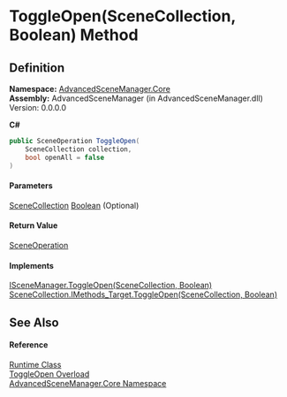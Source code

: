 # ToggleOpen(SceneCollection, Boolean) Method

## Definition

**Namespace:** [AdvancedSceneManager.Core](N_AdvancedSceneManager_Core.md)\
**Assembly:** AdvancedSceneManager (in AdvancedSceneManager.dll) Version: 0.0.0.0

**C#**

```c#
public SceneOperation ToggleOpen(
	SceneCollection collection,
	bool openAll = false
)
```

#### Parameters

&#x20; [SceneCollection](T_AdvancedSceneManager_Models_SceneCollection.md)   [Boolean](https://learn.microsoft.com/dotnet/api/system.boolean)  (Optional)&#x20;

#### Return Value

[SceneOperation](T_AdvancedSceneManager_Core_SceneOperation.md)

#### Implements

[ISceneManager.ToggleOpen(SceneCollection, Boolean)](M_AdvancedSceneManager_DependencyInjection_ISceneManager_ToggleOpen_1.md)\
[SceneCollection.IMethods\_Target.ToggleOpen(SceneCollection, Boolean)](M_AdvancedSceneManager_Models_SceneCollection_IMethods_Target_ToggleOpen.md)

## See Also

#### Reference

[Runtime Class](T_AdvancedSceneManager_Core_Runtime.md)\
[ToggleOpen Overload](Overload_AdvancedSceneManager_Core_Runtime_ToggleOpen.md)\
[AdvancedSceneManager.Core Namespace](N_AdvancedSceneManager_Core.md)
